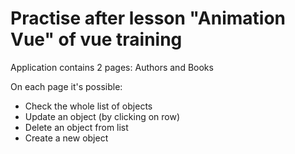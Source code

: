 # Practise after lesson "Animation Vue" of vue training

Application contains 2 pages: Authors and Books

On each page it's possible:

  - Check the whole list of objects
  - Update an object (by clicking on row)
  - Delete an object from list
  - Create a new object